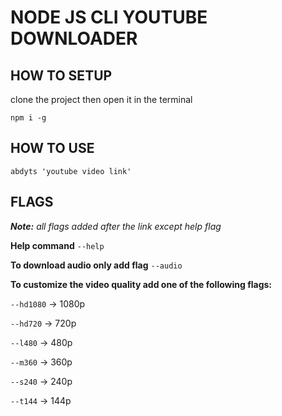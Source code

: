 # NODE JS CLI YOUTUBE DOWNLOADER

## HOW TO SETUP

clone the project then open it in the terminal

```
npm i -g
```

## HOW TO USE

```
abdyts 'youtube video link'
```

## FLAGS 
***Note:** all flags added after the link except help flag*

**Help command** ```--help```

**To download audio only add flag** ```--audio```

**To customize the video quality add one of the following flags:**

```--hd1080``` -> 1080p

```--hd720``` -> 720p

```--l480``` -> 480p

```--m360``` -> 360p

```--s240``` -> 240p

```--t144``` -> 144p
